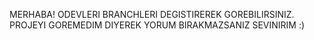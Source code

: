 MERHABA! ODEVLERI BRANCHLERI DEGISTIREREK GOREBILIRSINIZ. PROJEYI GOREMEDIM DIYEREK YORUM BIRAKMAZSANIZ SEVINIRIM :)
